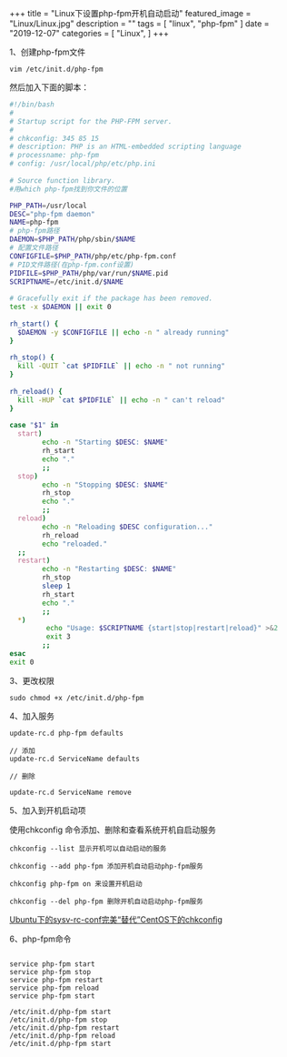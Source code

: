 +++
title = "Linux下设置php-fpm开机自动启动"
featured_image = "Linux/Linux.jpg"
description = ""
tags = [
    "linux",
    "php-fpm"
]
date = "2019-12-07"
categories = [
    "Linux",
]
+++

1、创建php-fpm文件
```
vim /etc/init.d/php-fpm
```
然后加入下面的脚本：
```bash
#!/bin/bash
#
# Startup script for the PHP-FPM server.
#
# chkconfig: 345 85 15
# description: PHP is an HTML-embedded scripting language
# processname: php-fpm
# config: /usr/local/php/etc/php.ini
 
# Source function library.
#用which php-fpm找到你文件的位置

PHP_PATH=/usr/local   
DESC="php-fpm daemon"
NAME=php-fpm
# php-fpm路径
DAEMON=$PHP_PATH/php/sbin/$NAME
# 配置文件路径
CONFIGFILE=$PHP_PATH/php/etc/php-fpm.conf
# PID文件路径(在php-fpm.conf设置)
PIDFILE=$PHP_PATH/php/var/run/$NAME.pid
SCRIPTNAME=/etc/init.d/$NAME
 
# Gracefully exit if the package has been removed.
test -x $DAEMON || exit 0
 
rh_start() {
  $DAEMON -y $CONFIGFILE || echo -n " already running"
}
 
rh_stop() {
  kill -QUIT `cat $PIDFILE` || echo -n " not running"
}
 
rh_reload() {
  kill -HUP `cat $PIDFILE` || echo -n " can't reload"
}
 
case "$1" in
  start)
        echo -n "Starting $DESC: $NAME"
        rh_start
        echo "."
        ;;
  stop)
        echo -n "Stopping $DESC: $NAME"
        rh_stop
        echo "."
        ;;
  reload)
        echo -n "Reloading $DESC configuration..."
        rh_reload
        echo "reloaded."
  ;;
  restart)
        echo -n "Restarting $DESC: $NAME"
        rh_stop
        sleep 1
        rh_start
        echo "."
        ;;
  *)
         echo "Usage: $SCRIPTNAME {start|stop|restart|reload}" >&2
         exit 3
        ;;
esac
exit 0
```

3、更改权限
```
sudo chmod +x /etc/init.d/php-fpm
```
4、加入服务

```
update-rc.d php-fpm defaults
 
// 添加
update-rc.d ServiceName defaults
 
// 删除
 
update-rc.d ServiceName remove
```
5、加入到开机启动项

使用chkconfig 命令添加、删除和查看系统开机自启动服务
```
chkconfig --list 显示开机可以自动启动的服务 

chkconfig --add php-fpm 添加开机自动启动php-fpm服务 

chkconfig php-fpm on 来设置开机启动

chkconfig --del php-fpm 删除开机自动启动php-fpm服务
```

[Ubuntu下的sysv-rc-conf完美“替代”CentOS下的chkconfig](https://mcoo.me/en/linux/ubuntu%E4%B8%8B%E7%9A%84sysv-rc-conf%E5%AE%8C%E7%BE%8E%E6%9B%BF%E4%BB%A3centos%E4%B8%8B%E7%9A%84chkconfig/)

6、php-fpm命令
```

service php-fpm start
service php-fpm stop
service php-fpm restart
service php-fpm reload
service php-fpm start

/etc/init.d/php-fpm start
/etc/init.d/php-fpm stop
/etc/init.d/php-fpm restart
/etc/init.d/php-fpm reload
/etc/init.d/php-fpm start
```
